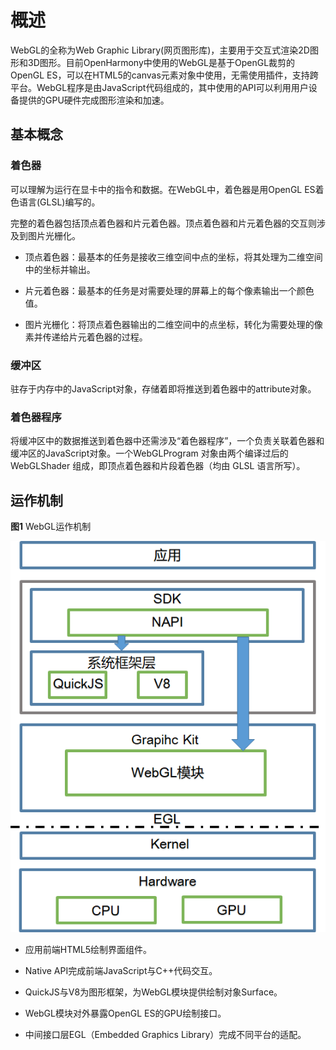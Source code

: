 # 概述

WebGL的全称为Web Graphic Library(网页图形库)，主要用于交互式渲染2D图形和3D图形。目前OpenHarmony中使用的WebGL是基于OpenGL裁剪的OpenGL ES，可以在HTML5的canvas元素对象中使用，无需使用插件，支持跨平台。WebGL程序是由JavaScript代码组成的，其中使用的API可以利用用户设备提供的GPU硬件完成图形渲染和加速。


## 基本概念


### 着色器

可以理解为运行在显卡中的指令和数据。在WebGL中，着色器是用OpenGL ES着色语言(GLSL)编写的。

完整的着色器包括顶点着色器和片元着色器。顶点着色器和片元着色器的交互则涉及到图片光栅化。

- 顶点着色器：最基本的任务是接收三维空间中点的坐标，将其处理为二维空间中的坐标并输出。

- 片元着色器：最基本的任务是对需要处理的屏幕上的每个像素输出一个颜色值。

- 图片光栅化：将顶点着色器输出的二维空间中的点坐标，转化为需要处理的像素并传递给片元着色器的过程。


### 缓冲区

驻存于内存中的JavaScript对象，存储着即将推送到着色器中的attribute对象。


### 着色器程序

将缓冲区中的数据推送到着色器中还需涉及“着色器程序”，一个负责关联着色器和缓冲区的JavaScript对象。一个WebGLProgram 对象由两个编译过后的 WebGLShader 组成，即顶点着色器和片段着色器（均由 GLSL 语言所写）。


## 运作机制

**图1** WebGL运作机制

![zh-cn_image_0000001238544451](figures/zh-cn_image_0000001238544451.png)


- 应用前端HTML5绘制界面组件。

- Native API完成前端JavaScript与C++代码交互。

- QuickJS与V8为图形框架，为WebGL模块提供绘制对象Surface。

- WebGL模块对外暴露OpenGL ES的GPU绘制接口。

- 中间接口层EGL（Embedded Graphics Library）完成不同平台的适配。
